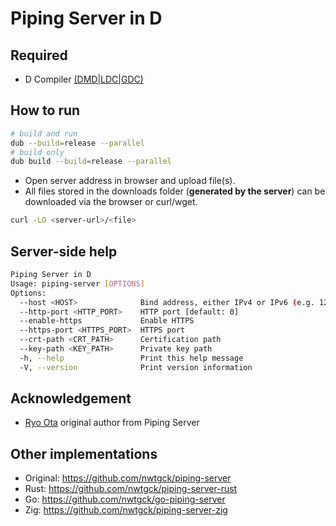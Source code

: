 # Piping Server in D

## Required

- D Compiler [(DMD|LDC|GDC)](https://dlang.org/download.html)

## How to run

```bash
# build and run
dub --build=release --parallel
# build only
dub build --build=release --parallel
```
- Open server address in browser and upload file(s).
- All files stored in the downloads folder (**generated by the server**) can be downloaded via the browser or curl/wget.

```bash
curl -LO <server-url>/<file>
```

## Server-side help

```bash
Piping Server in D
Usage: piping-server [OPTIONS]
Options:
  --host <HOST>              Bind address, either IPv4 or IPv6 (e.g. 127.0.0.1, ::1) [default: 0.0.0.0]
  --http-port <HTTP_PORT>    HTTP port [default: 0]
  --enable-https             Enable HTTPS
  --https-port <HTTPS_PORT>  HTTPS port
  --crt-path <CRT_PATH>      Certification path
  --key-path <KEY_PATH>      Private key path
  -h, --help                 Print this help message
  -V, --version              Print version information
```

## Acknowledgement

- [Ryo Ota](https://github.com/nwtgck) original author from Piping Server

## Other implementations
* Original: <https://github.com/nwtgck/piping-server>
* Rust: <https://github.com/nwtgck/piping-server-rust>
* Go: <https://github.com/nwtgck/go-piping-server>
* Zig: <https://github.com/nwtgck/piping-server-zig>